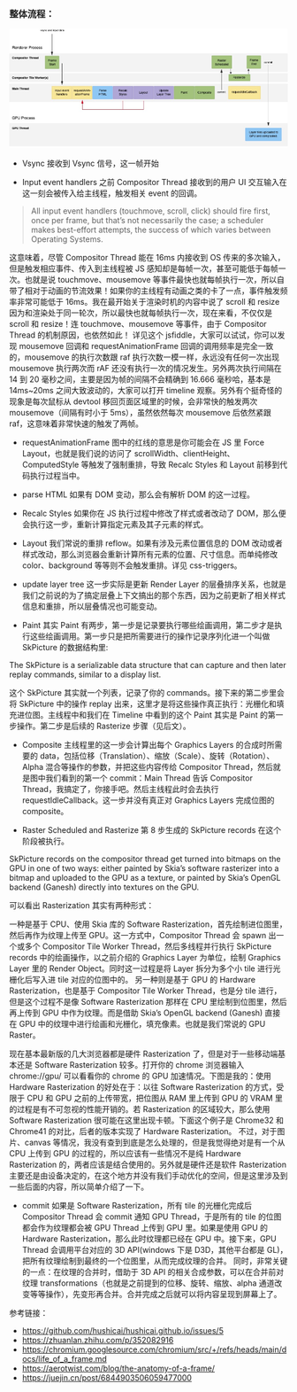 ### 整体流程：

![RenderProcess](./images/RenderProcess.png)

- Vsync 接收到 Vsync 信号，这一帧开始
  
- Input event handlers 之前 Compositor Thread 接收到的用户 UI 交互输入在这一刻会被传入给主线程，触发相关 event 的回调。
  
 > All input event handlers (touchmove, scroll, click) should fire first, once per frame, but that’s not necessarily the case; a scheduler makes best-effort attempts, the success of which varies between Operating Systems.
  
 这意味着，尽管 Compositor Thread 能在 16ms 内接收到 OS 传来的多次输入，但是触发相应事件、传入到主线程被 JS 感知却是每帧一次，甚至可能低于每帧一次。也就是说 touchmove、mousemove 等事件最快也就每帧执行一次，所以自带了相对于动画的节流效果！如果你的主线程有动画之类的卡了一点，事件触发频率非常可能低于 16ms。我在最开始关于渲染时机的内容中说了 scroll 和 resize 因为和渲染处于同一轮次，所以最快也就每帧执行一次，现在来看，不仅仅是 scroll 和 resize！连 touchmove、mousemove 等事件，由于 Compositor Thread 的机制原因，也依然如此！ 详见这个 jsfiddle，大家可以试试，你可以发现 mousemove 回调和 requestAnimationFrame 回调的调用频率是完全一致的，mousemove 的执行次数跟 raf 执行次数一模一样，永远没有任何一次出现 mousemove 执行两次而 rAF 还没有执行一次的情况发生。另外两次执行间隔在 14 到 20 毫秒之间，主要是因为帧的间隔不会精确到 16.666 毫秒哈，基本是 14ms~20ms 之间大致波动的，大家可以打开 timeline 观察。另外有个挺奇怪的现象是每次鼠标从 devtool 移回页面区域里的时候，会非常快的触发两次 mousemove（间隔有时小于 5ms），虽然依然每次 mousemove 后依然紧跟 raf，这意味着非常快速的触发了两帧。
  
- requestAnimationFrame 图中的红线的意思是你可能会在 JS 里 Force Layout，也就是我们说的访问了 scrollWidth、clientHeight、ComputedStyle 等触发了强制重排，导致 Recalc Styles 和 Layout 前移到代码执行过程当中。
- parse HTML 如果有 DOM 变动，那么会有解析 DOM 的这一过程。
- Recalc Styles 如果你在 JS 执行过程中修改了样式或者改动了 DOM，那么便会执行这一步，重新计算指定元素及其子元素的样式。
- Layout 我们常说的重排 reflow。如果有涉及元素位置信息的 DOM 改动或者样式改动，那么浏览器会重新计算所有元素的位置、尺寸信息。而单纯修改 color、background 等等则不会触发重排。详见 css-triggers。
- update layer tree 这一步实际是更新 Render Layer 的层叠排序关系，也就是我们之前说的为了搞定层叠上下文搞出的那个东西，因为之前更新了相关样式信息和重排，所以层叠情况也可能变动。
  
- Paint 其实 Paint 有两步，第一步是记录要执行哪些绘画调用，第二步才是执行这些绘画调用。第一步只是把所需要进行的操作记录序列化进一个叫做 SkPicture 的数据结构里:
  
 The SkPicture is a serializable data structure that can capture and then later replay commands, similar to a display list.
  
 这个 SkPicture 其实就一个列表，记录了你的 commands。接下来的第二步里会将 SkPicture 中的操作 replay 出来，这里才是将这些操作真正执行：光栅化和填充进位图。主线程中和我们在 Timeline 中看到的这个 Paint 其实是 Paint 的第一步操作。第二步是后续的 Rasterize 步骤（见后文）。
  
 - Composite 主线程里的这一步会计算出每个 Graphics Layers 的合成时所需要的 data，包括位移（Translation）、缩放（Scale）、旋转（Rotation）、Alpha 混合等操作的参数，并把这些内容传给 Compositor Thread，然后就是图中我们看到的第一个 commit：Main Thread 告诉 Compositor Thread，我搞定了，你接手吧。然后主线程此时会去执行 requestIdleCallback。这一步并没有真正对 Graphics
Layers 完成位图的 composite。
  
- Raster Scheduled and Rasterize 第 8 步生成的 SkPicture records 在这个阶段被执行。
  
 SkPicture records on the compositor thread get turned into bitmaps on the GPU in one of two ways: either painted by Skia’s software rasterizer into a bitmap and uploaded to the GPU as a texture, or painted by Skia’s OpenGL backend
(Ganesh) directly into textures on the GPU.
  
 可以看出 Rasterization 其实有两种形式：
  
 一种是基于 CPU、使用 Skia 库的 Software Rasterization，首先绘制进位图里，然后再作为纹理上传至 GPU。这一方式中，Compositor Thread 会 spawn 出一个或多个 Compositor Tile Worker Thread，然后多线程并行执行 SkPicture records 中的绘画操作，以之前介绍的 Graphics Layer 为单位，绘制 Graphics Layer 里的 Render Object。同时这一过程是将 Layer 拆分为多个小 tile 进行光栅化后写入进 tile 对应的位图中的。
另一种则是基于 GPU 的 Hardware Rasterization，也是基于 Compositor Tile Worker Thread，也是分 tile 进行，但是这个过程不是像 Software Rasterization 那样在 CPU 里绘制到位图里，然后再上传到 GPU 中作为纹理。而是借助 Skia’s OpenGL backend (Ganesh) 直接在 GPU 中的纹理中进行绘画和光栅化，填充像素。也就是我们常说的 GPU Raster。
  
 现在基本最新版的几大浏览器都是硬件 Rasterization 了，但是对于一些移动端基本还是 Software Rasterization 较多。打开你的 chrome 浏览器输入 chrome://gpu/ 可以看看你的 chrome 的 GPU 加速情况。下图是我的：使用 Hardware Rasterization 的好处在于：以往 Software Rasterization 的方式，受限于 CPU 和 GPU 之前的上传带宽，把位图从 RAM 里上传到 GPU 的 VRAM 里的过程是有不可忽视的性能开销的。若 Rasterization 的区域较大，那么使用 Software Rasterization 很可能在这里出现卡顿。下面这个例子是 Chrome32 和 Chrome41 的对比，后者的版本实现了 Hardware
Rasterization。 不过，对于图片、canvas 等情况，我没有查到到底是怎么处理的，但是我觉得绝对是有一个从 CPU 上传到 GPU 的过程的，所以应该有一些情况不是纯 Hardware Rasterization 的，两者应该是结合使用的。另外就是硬件还是软件 Rasterization 主要还是由设备决定的，在这个地方并没有我们手动优化的空间，但是这里涉及到一些后面的内容，所以简单介绍了一下。
  
  
 - commit 如果是 Software Rasterization，所有 tile 的光栅化完成后 Compositor Thread 会 commit 通知 GPU Thread，于是所有的 tile 的位图都会作为纹理都会被 GPU Thread 上传到 GPU 里。如果是使用 GPU 的 Hardware Rasterization，那么此时纹理都已经在 GPU 中。接下来，GPU Thread 会调用平台对应的 3D API(windows 下是 D3D，其他平台都是 GL)，把所有纹理绘制到最终的一个位图里，从而完成纹理的合并。 同时，非常关键的一点：在纹理的合并时，借助于 3D API 的相关合成参数，可以在合并前对纹理 transformations（也就是之前提到的位移、旋转、缩放、alpha 通道改变等等操作），先变形再合并。合并完成之后就可以将内容呈现到屏幕上了。

参考链接：

- https://github.com/hushicai/hushicai.github.io/issues/5
- https://zhuanlan.zhihu.com/p/352082916
- https://chromium.googlesource.com/chromium/src/+/refs/heads/main/docs/life_of_a_frame.md
- https://aerotwist.com/blog/the-anatomy-of-a-frame/
- https://juejin.cn/post/6844903506059477000

